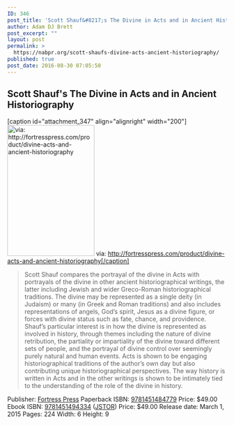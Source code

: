 ```yaml
---
ID: 346
post_title: 'Scott Shauf&#8217;s The Divine in Acts and in Ancient Historiography'
author: Adam DJ Brett
post_excerpt: ""
layout: post
permalink: >
  https://nabpr.org/scott-shaufs-divine-acts-ancient-historiography/
published: true
post_date: 2016-08-30 07:05:50
---
```

<h2>Scott Shauf's The Divine in Acts and in Ancient Historiography</h2>

<!--more-->

[caption id="attachment_347" align="alignright" width="200"]<a href="http://fortresspress.com/product/divine-acts-and-ancient-historiography"><img class="size-medium wp-image-347" src="http://nabpr.org/wp-content/uploads/2016/08/Scott-Shauf-the-Divine-in-acts-and-in-ancient-historgraphy-9781451484779h-200x300.jpg" alt="via: http://fortresspress.com/product/divine-acts-and-ancient-historiography" width="200" height="300" /></a> via: http://fortresspress.com/product/divine-acts-and-ancient-historiography[/caption]

<blockquote>Scott Shauf compares the portrayal of the divine in Acts with portrayals of the divine in other ancient historiographical writings, the latter including Jewish and wider Greco-Roman historiographical traditions. The divine may be represented as a single deity (in Judaism) or many (in Greek and Roman traditions) and also includes representations of angels, God’s spirit, Jesus as a divine figure, or forces with divine status such as fate, chance, and providence. Shauf’s particular interest is in how the divine is represented as involved in history, through themes including the nature of divine retribution, the partiality or impartiality of the divine toward different sets of people, and the portrayal of divine control over seemingly purely natural and human events. Acts is shown to be engaging historiographical traditions of the author’s own day but also contributing unique historiographical perspectives. The way history is written in Acts and in the other writings is shown to be intimately tied to the understanding of the role of the divine in history.</blockquote>

Publisher: <a href="http://fortresspress.com/product/divine-acts-and-ancient-historiography">Fortress Press</a>
Paperback ISBN: <a href="https://www.amazon.com/Divine-Acts-Ancient-Historiography/dp/1451484771/ref=sr_1_1?ie=UTF8&amp;qid=1472530241&amp;sr=8-1&amp;keywords=9781451484779">9781451484779</a>
Price: $49.00
Ebook ISBN: <a href="http://www.worldcat.org/title/divine-in-acts-and-in-ancient-historiography/oclc/903985674&amp;referer=brief_results">9781451494334</a> (<a href="http://www.jstor.org/stable/j.ctt9m0sdz">JSTOR</a>)
Price: $49.00
Release date: March 1, 2015
Pages: 224
Width: 6
Height: 9